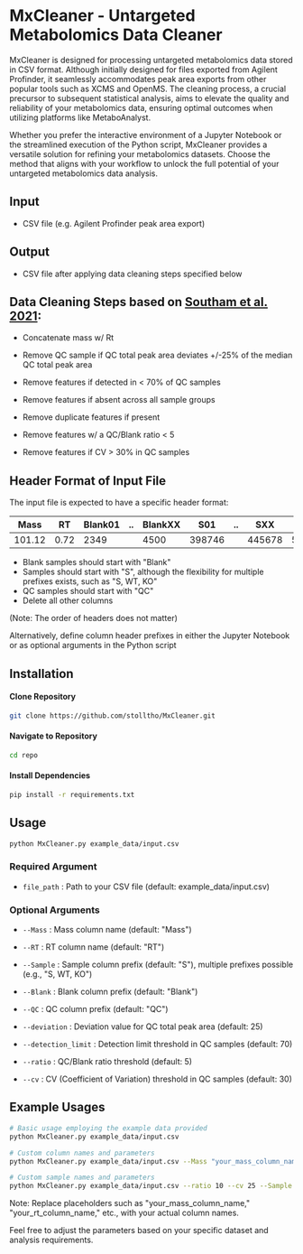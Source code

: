 # MxCleaner - Untargeted Metabolomics Data Cleaner

MxCleaner is designed for processing untargeted metabolomics data stored in CSV format. Although initially designed for files exported from Agilent Profinder, it seamlessly accommodates peak area exports from other popular tools such as XCMS and OpenMS. 
The cleaning process, a crucial precursor to subsequent statistical analysis, aims to elevate the quality and reliability of your metabolomics data, ensuring optimal outcomes when utilizing platforms like MetaboAnalyst.

Whether you prefer the interactive environment of a Jupyter Notebook or the streamlined execution of the Python script, MxCleaner provides a versatile solution for refining your metabolomics datasets. Choose the method that aligns with your workflow to unlock the full potential of your untargeted metabolomics data analysis.

## Input
- CSV file (e.g. Agilent Profinder peak area export) 

## Output
- CSV file after applying data cleaning steps specified below

## Data Cleaning Steps based on [Southam et al. 2021](https://pubmed.ncbi.nlm.nih.gov/33236910/):

- Concatenate mass w/ Rt

- Remove QC sample if QC total peak area deviates +/-25% of the median QC total peak area

- Remove features if detected in < 70% of QC samples

- Remove features if absent across all sample groups

- Remove duplicate features if present

- Remove features w/ a QC/Blank ratio < 5

- Remove features if CV > 30% in QC samples

## Header Format of Input File
The input file is expected to have a specific header format:

| Mass | RT   | Blank01 | .. | BlankXX | S01 | .. | SXX | QC01 | .. | QCXX |
|------|------|---------|----|---------|-----|----|-----|------|----|------|
| 101.12 | 0.72 | 2349  |    | 4500    | 398746 |    | 445678 | 500123 |    | 516980 |

- Blank samples should start with "Blank"
- Samples should start with "S", although the flexibility for multiple prefixes exists, such as "S, WT, KO"
- QC samples should start with "QC"
- Delete all other columns

(Note: The order of headers does not matter)

Alternatively, define column header prefixes in either the Jupyter Notebook or as optional arguments in the Python script

## Installation

#### Clone Repository
```bash
git clone https://github.com/stolltho/MxCleaner.git
```
#### Navigate to Repository
```bash
cd repo
```
#### Install Dependencies
```bash
pip install -r requirements.txt
```


## Usage
```bash
python MxCleaner.py example_data/input.csv
````

### Required Argument
- `file_path` : Path to your CSV file (default: example_data/input.csv)

### Optional Arguments

- `--Mass` : Mass column name (default: "Mass")

- `--RT` : RT column name (default: "RT")

- `--Sample` : Sample column prefix (default: "S"), multiple prefixes possible (e.g., "S, WT, KO")

- `--Blank` : Blank column prefix (default: "Blank")

- `--QC` : QC column prefix (default: "QC")

- `--deviation` : Deviation value for QC total peak area (default: 25)

- `--detection_limit` : Detection limit threshold in QC samples (default: 70)

- `--ratio` : QC/Blank ratio threshold (default: 5)

- `--cv` : CV (Coefficient of Variation) threshold in QC samples (default: 30)


## Example Usages
```bash
# Basic usage employing the example data provided
python MxCleaner.py example_data/input.csv

# Custom column names and parameters
python MxCleaner.py example_data/input.csv --Mass "your_mass_column_name" --RT "your_rt_column_name" --Sample "your_sample_column_prefix" --Blank "your_blank_column_prefix" --QC "your_qc_column_prefix" --deviation 25 --detection_limit 70 --ratio 5 --cv 30

# Custom sample names and parameters
python MxCleaner.py example_data/input.csv --ratio 10 --cv 25 --Sample "S, KO"
````

Note: Replace placeholders such as "your_mass_column_name," "your_rt_column_name," etc., with your actual column names.

Feel free to adjust the parameters based on your specific dataset and analysis requirements.

